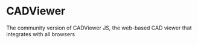 # CADViewer
The community version of CADViewer JS, the web-based CAD viewer that integrates with all browsers
